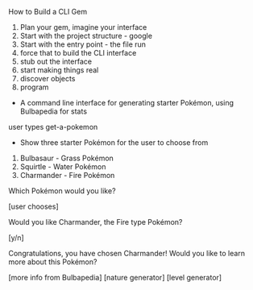 How to Build a CLI Gem

1. Plan your gem, imagine your interface
2. Start with the project structure - google
3. Start with the entry point - the file run
4. force that to build the CLI interface
5. stub out the interface
6. start making things real
7. discover objects
8. program

- A command line interface for generating starter Pokémon, using Bulbapedia for stats

user types get-a-pokemon

- Show three starter Pokémon for the user to choose from

1. Bulbasaur - Grass Pokémon
2. Squirtle - Water Pokémon
3. Charmander - Fire Pokémon

Which Pokémon would you like?

[user chooses]

Would you like Charmander, the Fire type Pokémon?

[y/n]

Congratulations, you have chosen Charmander!
Would you like to learn more about this Pokémon?

[more info from Bulbapedia]
[nature generator]
[level generator]
